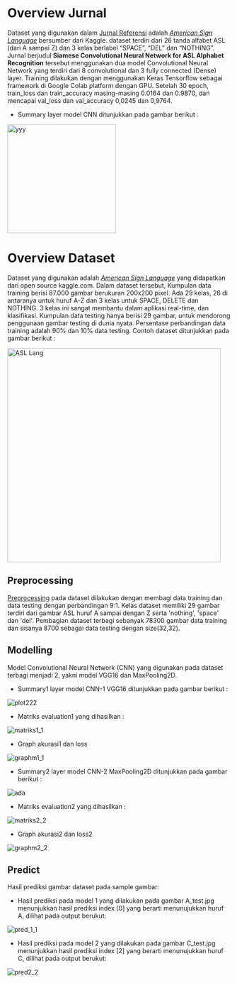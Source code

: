 # Overview Jurnal
Dataset yang digunakan dalam <a href="http://www.scielo.org.mx/pdf/cys/v24n3/1405-5546-cys-24-03-1211.pdf">Jurnal Referensi</a> adalah <a href="https://www.kaggle.com/grassknoted/asl-alphabet"><i>American Sign Language</i></a> bersumber dari Kaggle. dataset terdiri dari 26 tanda alfabet ASL (dari
A sampai Z) dan 3 kelas berlabel “SPACE”, “DEL” dan “NOTHING”. Jurnal berjudul <b>Siamese Convolutional Neural Network for ASL Alphabet Recognition</b> tersebut menggunakan dua model Convolutional Neural Network yang terdiri dari 8 convolutional dan 3 fully connected (Dense) layer. Training dilakukan dengan menggunakan Keras Tensorflow sebagai framework di Google Colab platform dengan GPU. Setelah 30 epoch, train_loss dan train_accuracy masing-masing 0.0164 dan 0.9870, dan mencapai val_loss dan val_accuracy 0,0245 dan 0,9764.

- Summary layer model CNN ditunjukkan pada gambar berikut :

<img width="245" alt="yyy" src="https://user-images.githubusercontent.com/64589800/147534215-b050b2c8-0147-4272-b2d5-79481be8ae26.png">

# Overview Dataset
Dataset yang digunakan  adalah <a href="https://www.kaggle.com/grassknoted/asl-alphabet"><i>American Sign Language</i></a> yang didapatkan dari open source kaggle.com. Dalam dataset tersebut, Kumpulan data training berisi 87.000 gambar berukuran 200x200 pixel. Ada 29 kelas, 26 di antaranya untuk huruf A-Z dan 3 kelas untuk SPACE, DELETE dan NOTHING.
3 kelas ini sangat membantu dalam aplikasi real-time, dan klasifikasi. Kumpulan data testing hanya berisi 29 gambar, untuk mendorong penggunaan gambar testing di dunia nyata.
Persentase perbandingan data training adalah 90% dan 10% data testing. Contoh dataset ditunjukkan pada gambar berikut :

<img width="482" alt="ASL Lang" src="https://user-images.githubusercontent.com/64589800/138824570-78c10825-e839-4c89-bb6c-8329a22fea50.png">

## Preprocessing
<a href="https://github.com/AaliyahLusianti074/TugasPraktikumML_066-074/blob/main/PreprocessingData.py">Preprocessing</a> pada dataset dilakukan dengan membagi data training dan data testing dengan perbandingan 9:1. Kelas dataset memiliki 29 gambar terdiri dari gambar ASL huruf A sampai dengan Z serta 'nothing', 'space' dan 'del'. Pembagian dataset terbagi sebanyak 78300 gambar data training dan sisanya 8700 sebagai data testing dengan size(32,32).

## Modelling
Model Convolutional Neural Network (CNN) yang digunakan pada dataset terbagi menjadi 2, yakni model VGG16 dan MaxPooling2D. 
- Summary1 layer model CNN-1 VGG16 ditunjukkan pada gambar berikut :

![plot222](https://user-images.githubusercontent.com/62975150/143670802-01643110-8d13-4a5b-a03a-8b983f0b06fd.jpg)

- Matriks evaluation1 yang dihasilkan :

![matriks1_1](https://user-images.githubusercontent.com/62975150/143729281-5eae83eb-575b-4779-865b-8ba46f721929.jpg)

- Graph akurasi1 dan loss

![graphm1_1](https://user-images.githubusercontent.com/62975150/143727380-09073453-1297-40c1-9f00-3aecaba11ba4.jpg)

- Summary2 layer model CNN-2 MaxPooling2D ditunjukkan pada gambar berikut :

![ada](https://user-images.githubusercontent.com/62975150/143671447-fb40f149-7d06-4992-987e-d630b0ff5e19.jpg)

- Matriks evaluation2 yang dihasilkan :

![matriks2_2](https://user-images.githubusercontent.com/62975150/143729819-f5d17ac8-babe-4891-ad9b-3fafb77a7d70.jpg)

- Graph akurasi2 dan loss2

![graphm2_2](https://user-images.githubusercontent.com/62975150/143727335-97d7e2b9-9659-4fcb-afee-698218d7139e.jpg)

## Predict
Hasil prediksi gambar dataset pada sample gambar:
- Hasil prediksi pada model 1 yang dilakukan pada gambar A_test.jpg menunjukkan hasil prediksi index [0] yang berarti menunujukkan huruf A, dilihat pada output berukut:

![pred_1_1](https://user-images.githubusercontent.com/62975150/143729424-3c51748a-4a25-4942-811d-cbb6b1716b2a.jpg)

- Hasil prediksi pada model 2 yang dilakukan pada gambar C_test.jpg menunjukkan hasil prediksi index [2] yang berarti menunujukkan huruf C, dilihat pada output berukut:

![pred2_2](https://user-images.githubusercontent.com/62975150/143729687-3b9fc0e2-ec01-4c4b-bb3f-d524795ea820.jpg)








